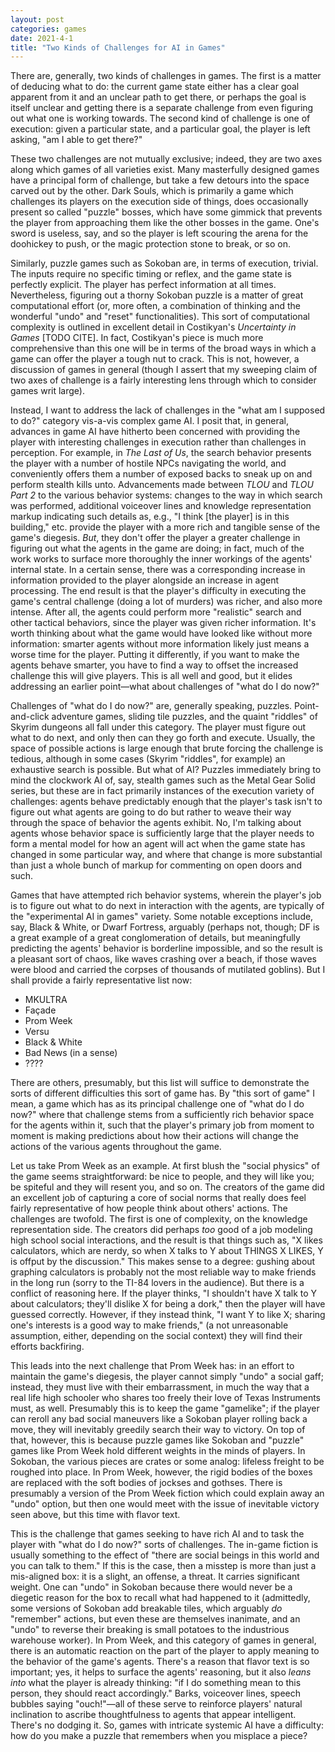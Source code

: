```yaml
---
layout: post
categories: games
date: 2021-4-1
title: "Two Kinds of Challenges for AI in Games"
---
```


There are, generally, two kinds of challenges in games. The first is a
matter of deducing what to do: the current game state either has a clear
goal apparent from it and an unclear path to get there, or perhaps the
goal is itself unclear and getting there is a separate challenge from
even figuring out what one is working towards. The second kind of
challenge is one of execution: given a particular state, and a
particular goal, the player is left asking, "am I able to get there?"

These two challenges are not mutually exclusive; indeed, they are two
axes along which games of all varieties exist. Many masterfully designed
games have a principal form of challenge, but take a few detours into
the space carved out by the other. Dark Souls, which is primarily a game
which challenges its players on the execution side of things, does
occasionally present so called "puzzle" bosses, which have some gimmick
that prevents the player from approaching them like the other bosses in
the game. One's sword is useless, say, and so the player is left
scouring the arena for the doohickey to push, or the magic protection
stone to break, or so on.

Similarly, puzzle games such as Sokoban are, in terms of execution,
trivial. The inputs require no specific timing or reflex, and the game
state is perfectly explicit. The player has perfect information at all
times. Nevertheless, figuring out a thorny Sokoban puzzle is a matter of
great computational effort (or, more often, a combination of thinking
and the wonderful "undo" and "reset" functionalities). This sort of
computational complexity is outlined in excellent detail in Costikyan's
_Uncertainty in Games_ [TODO CITE]. In fact, Costikyan's piece is much
more comprehensive than this one will be in terms of the broad ways in
which a game can offer the player a tough nut to crack. This is not,
however, a discussion of games in general (though I assert that my
sweeping claim of two axes of challenge is a fairly interesting lens
through which to consider games writ large).

Instead, I want to address the lack of challenges in the "what am I
supposed to do?" category vis-a-vis complex game AI. I posit that, in
general, advances in game AI have hitherto been concerned with providing
the player with interesting challenges in execution rather than
challenges in perception. For example, in _The Last of Us_, the search
behavior presents the player with a number of hostile NPCs navigating
the world, and conveniently offers them a number of exposed backs to
sneak up on and perform stealth kills unto. Advancements made between
_TLOU_ and _TLOU Part 2_ to the various behavior systems: changes to the
way in which search was performed, additional voiceover lines and
knowledge representation markup indicating such details as, e.g., "I
think [the player] is in this building," etc. provide the player with a
more rich and tangible sense of the game's diegesis. _But_, they don't
offer the player a greater challenge in figuring out what the agents in
the game are doing; in fact, much of the work works to surface more
thoroughly the inner workings of the agents' internal state. In a
certain sense, there was a corresponding increase in information
provided to the player alongside an increase in agent processing. The
end result is that the player's difficulty in executing the game's
central challenge (doing a lot of murders) was richer, and also more
intense. After all, the agents could perform more "realistic" search and
other tactical behaviors, since the player was given richer information.
It's worth thinking about what the game would have looked like without
more information: smarter agents without more information likely just
means a worse time for the player. Putting it differently, if you want
to make the agents behave smarter, you have to find a way to offset the
increased challenge this will give players. This is all well and good,
but it elides addressing an earlier point—what about challenges of "what
do I do now?"

Challenges of "what do I do now?" are, generally speaking, puzzles.
Point-and-click adventure games, sliding tile puzzles, and the quaint
"riddles" of Skyrim dungeons all fall under this category. The player
must figure out what to do next, and only then can they go forth and
execute. Usually, the space of possible actions is large enough that
brute forcing the challenge is tedious, although in some cases (Skyrim
"riddles", for example) an exhaustive search is possible. But what of
AI? Puzzles immediately bring to mind the clockwork AI of, say, stealth
games such as the Metal Gear Solid series, but these are in fact
primarily instances of the execution variety of challenges: agents
behave predictably enough that the player's task isn't to figure out
what agents are going to do but rather to weave their way through the
space of behavior the agents exhibit. No, I'm talking about agents whose
behavior space is sufficiently large that the player needs to form a
mental model for how an agent will act when the game state has changed
in some particular way, and where that change is more substantial than
just a whole bunch of markup for commenting on open doors and such.

Games that have attempted rich behavior systems, wherein the player's
job is to figure out what to do next in interaction with the agents, are
typically of the "experimental AI in games" variety. Some notable
exceptions include, say, Black & White, or Dwarf Fortress, arguably
(perhaps not, though; DF is a great example of a great conglomeration of
details, but meaningfully predicting the agents' behavior is borderline
impossible, and so the result is a pleasant sort of chaos, like waves
crashing over a beach, if those waves were blood and carried the corpses
of thousands of mutilated goblins). But I shall provide a fairly
representative list now:

- MKULTRA
- Façade
- Prom Week
- Versu
- Black & White
- Bad News (in a sense)
- ????

There are others, presumably, but this list will suffice to demonstrate
the sorts of different difficulties this sort of game has. By "this sort
of game" I mean, a game which has as its principal challenge one of
"what do I do now?" where that challenge stems from a sufficiently rich
behavior space for the agents within it, such that the player's primary
job from moment to moment is making predictions about how their actions
will change the actions of the various agents throughout the game.

Let us take Prom Week as an example. At first blush the "social physics"
of the game seems straightforward: be nice to people, and they will like
you; be spiteful and they will resent you, and so on. The creators of
the game did an excellent job of capturing a core of social norms that
really does feel fairly representative of how people think about others'
actions. The challenges are twofold. The first is one of complexity, on
the knowledge representation side. The creators did perhaps _too_ good
of a job modeling high school social interactions, and the result is
that things such as, "X likes calculators, which are nerdy, so when X
talks to Y about THINGS X LIKES, Y is offput by the discussion." This
makes sense to a degree: gushing about graphing calculators is probably
not the most reliable way to make friends in the long run (sorry to the
TI-84 lovers in the audience). But there is a conflict of reasoning
here. If the player thinks, "I shouldn't have X talk to Y about
calculators; they'll dislike X for being a dork," then the player will
have guessed correctly. However, if they instead think, "I want Y to
like X; sharing one's interests is a good way to make friends," (a not
unreasonable assumption, either, depending on the social context) they
will find their efforts backfiring.

This leads into the next challenge that Prom Week has: in an effort to
maintain the game's diegesis, the player cannot simply "undo" a social
gaff; instead, they must live with their embarrassment, in much the way
that a real life high schooler who shares too freely their love of Texas
Instruments must, as well. Presumably this is to keep the game
"gamelike"; if the player can reroll any bad social maneuvers like a
Sokoban player rolling back a move, they will inevitably greedily search
their way to victory. On top of that, however, this is because puzzle
games like Sokoban and "puzzle" games like Prom Week hold different
weights in the minds of players. In Sokoban, the various pieces are
crates or some analog: lifeless freight to be roughed into place. In
Prom Week, however, the rigid bodies of the boxes are replaced with the
soft bodies of jockses and gothses. There is presumably a version of the
Prom Week fiction which could explain away an "undo" option, but then
one would meet with the issue of inevitable victory seen above, but this
time with flavor text.

This is the challenge that games seeking to have rich AI and to task the
player with "what do I do now?" sorts of challenges. The in-game fiction
is usually something to the effect of "there are social beings in
this world and you can talk to them." If this is the case, then a
misstep is more than just a mis-aligned box: it is a slight, an offense,
a threat. It carries significant weight. One can "undo" in Sokoban
because there would never be a diegetic reason for the box to recall
what had happened to it (admittedly, some versions of Sokoban add
breakable tiles, which arguably _do_ "remember" actions, but even these
are themselves inanimate, and an "undo" to reverse their breaking is
small potatoes to the industrious warehouse worker). In Prom Week, and
this category of games in general, there is an automatic reaction on the
part of the player to apply meaning to the behavior of the game's
agents. There's a reason that flavor text is so important; yes, it helps
to surface the agents' reasoning, but it also _leans into_ what the
player is already thinking: "if I do something mean to this person, they
should react accordingly." Barks, voiceover lines, speech bubbles saying
"ouch!"—all of these serve to reinforce players' natural inclination to
ascribe thoughtfulness to agents that appear intelligent. There's no
dodging it. So, games with intricate systemic AI have a difficulty: how
do you make a puzzle that remembers when you misplace a piece?
